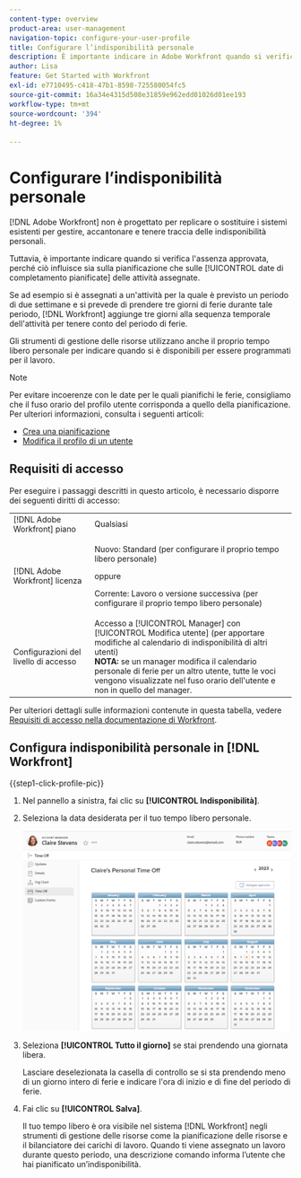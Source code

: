```yaml
---
content-type: overview
product-area: user-management
navigation-topic: configure-your-user-profile
title: Configurare l’indisponibilità personale
description: È importante indicare in Adobe Workfront quando si verifica l’assenza approvata, perché influisce sulla pianificazione e sulle date di completamento pianificate delle attività a cui sei assegnato.
author: Lisa
feature: Get Started with Workfront
exl-id: e7710495-c418-47b1-8598-725580054fc5
source-git-commit: 16a34e4315d508e31859e962edd01026d01ee193
workflow-type: tm+mt
source-wordcount: '394'
ht-degree: 1%

---
```


# Configurare l’indisponibilità personale

<!-- Audited: 12/2023 -->

[!DNL Adobe Workfront] non è progettato per replicare o sostituire i sistemi esistenti per gestire, accantonare e tenere traccia delle indisponibilità personali.

Tuttavia, è importante indicare quando si verifica l&#39;assenza approvata, perché ciò influisce sia sulla pianificazione che sulle [!UICONTROL date di completamento pianificate] delle attività assegnate.

Se ad esempio si è assegnati a un&#39;attività per la quale è previsto un periodo di due settimane e si prevede di prendere tre giorni di ferie durante tale periodo, [!DNL Workfront] aggiunge tre giorni alla sequenza temporale dell&#39;attività per tenere conto del periodo di ferie.

Gli strumenti di gestione delle risorse utilizzano anche il proprio tempo libero personale per indicare quando si è disponibili per essere programmati per il lavoro.

>[!NOTE]
>
>Per evitare incoerenze con le date per le quali pianifichi le ferie, consigliamo che il fuso orario del profilo utente corrisponda a quello della pianificazione. Per ulteriori informazioni, consulta i seguenti articoli:
>
>* [Crea una pianificazione](../../../administration-and-setup/set-up-workfront/configure-timesheets-schedules/create-schedules.md)
>* [Modifica il profilo di un utente](../../../administration-and-setup/add-users/create-and-manage-users/edit-a-users-profile.md)
>

## Requisiti di accesso

Per eseguire i passaggi descritti in questo articolo, è necessario disporre dei seguenti diritti di accesso:

<table style="table-layout:auto"> 
 <col> 
 </col> 
 <col> 
 </col> 
 <tbody> 
  <tr> 
   <td role="rowheader">[!DNL Adobe Workfront] piano</td> 
   <td>Qualsiasi</td> 
  </tr> 
  <tr> 
   <td role="rowheader">[!DNL Adobe Workfront] licenza</td> 
   <td> <p>Nuovo: Standard (per configurare il proprio tempo libero personale)</p>
        <p>oppure</p>
        <p>Corrente: Lavoro o versione successiva (per configurare il proprio tempo libero personale)</p> </td>
  </tr> 
  <tr> 
   <td role="rowheader">Configurazioni del livello di accesso</td> 
   <td>Accesso a [!UICONTROL Manager] con [!UICONTROL Modifica utente] (per apportare modifiche al calendario di indisponibilità di altri utenti)<br>
   <strong>NOTA:</strong> se un manager modifica il calendario personale di ferie per un altro utente, tutte le voci vengono visualizzate nel fuso orario dell'utente e non in quello del manager.</td> 
  </tr> 
 </tbody> 
</table>

Per ulteriori dettagli sulle informazioni contenute in questa tabella, vedere [Requisiti di accesso nella documentazione di Workfront](/help/quicksilver/administration-and-setup/add-users/access-levels-and-object-permissions/access-level-requirements-in-documentation.md).

## Configura indisponibilità personale in [!DNL Workfront]

{{step1-click-profile-pic}}

1. Nel pannello a sinistra, fai clic su **[!UICONTROL Indisponibilità]**.
1. Seleziona la data desiderata per il tuo tempo libero personale.

   ![Calendario personale per ferie](assets/personal-time-off-calendar.png)

1. Seleziona **[!UICONTROL Tutto il giorno]** se stai prendendo una giornata libera.

   Lasciare deselezionata la casella di controllo se si sta prendendo meno di un giorno intero di ferie e indicare l&#39;ora di inizio e di fine del periodo di ferie.

1. Fai clic su **[!UICONTROL Salva]**.

   Il tuo tempo libero è ora visibile nel sistema [!DNL Workfront] negli strumenti di gestione delle risorse come la pianificazione delle risorse e il bilanciatore dei carichi di lavoro. Quando ti viene assegnato un lavoro durante questo periodo, una descrizione comando informa l’utente che hai pianificato un’indisponibilità.
